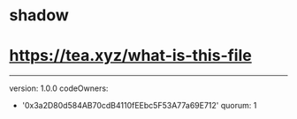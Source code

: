# shadow
# https://tea.xyz/what-is-this-file
---
version: 1.0.0
codeOwners:
  - '0x3a2D80d584AB70cdB4110fEEbc5F53A77a69E712'
quorum: 1

